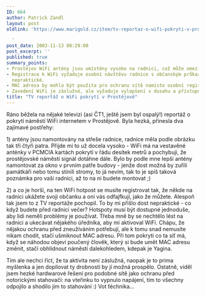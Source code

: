 ```yaml
---
ID: 664
author: Patrick Zandl
layout: post
oldlink: 'https://www.marigold.cz/item/tv-reportaz-o-wifi-pokryti-v-prostejove

  '
post_date: 2003-11-13 08:29:00
post_excerpt: ''
published: true
summary_points:
- Prostějov WiFi antény jsou umístěny vysoko na radnici, což může omezit dosah signálu.
- Registrace k WiFi vyžaduje osobní návštěvu radnice s občanským průkazem, což je
  nepraktické.
- MAC adresa by mohla být použita pro ochranu sítě namísto osobní registrace.
- Zavedení WiFi je záslužné, ale vyžaduje vylepšení v dosahu a přístupnosti.
title: "TV reportáž o WiFi pokrytí v Prostějově"
---
```


<p>
Ráno běžela na nějaké televizi (asi ČT1, ještě jsem byl ospalý!) reportáž o pokrytí náměstí WiFi internetem v Prostějově. Byla hezká, přinesla dva zajímavé postřehy:</p>

<p>
1) antény jsou namontovány na střeše radnice, radnice měla podle obrázku tak tři čtyři patra. Přijde mi to už docela vysoko - WiFi&#160;má na vestavěné anténky v PCMCIA kartách&#160;pokrytí v řádu desítek metrů a pochybuji, že prostějovské náměstí signál dotáhne dále. Bylo by podle mne lepší antény namontovat za okno v prvním patře budovy - jenže dost možná by zuřili památkáři nebo tomu stínili stromy, to já nevím, tak to je spíš taková poznámka pro vaši radnici, až to na ni budete montovat ;)</p>

<p>
2) a co je horší, na ten WiFi hotpost se musíte registrovat tak, že někde na radnici ukážete svoji občanku a oni vás odfajfkují, jako že můžete. Alespoň tak jsem to z TV reportáže pochopil. To by mi přišlo dost nepraktické - co když budete před radnicí večer? Hotspoty musí být dostupné jednoduše, aby lidi neměli problémy je používat. Třeba mně by se nechtělo lést na radnici a ukecávat nějakého úředníka, aby mi aktivoval WiFi. Chápu, že nějakou ochranu před zneužíváním potřebují, ale k tomu snad nemusíte nikam chodit, stačí ušmiknout MAC adresu. Při tom pokrytí co ta síť má, když se náhodou objeví poučený člověk, který si bude umět MAC adresu změnit, stačí obhlídnout náměstí dalekohledem, kdepak je Yagina. </p>

<p>
Tím ale nechci říct, že ta aktivita není záslužná, naopak je to prima myšlenka a jen dopilovat ty drobnosti by jí možná prospělo. Ostatně, viděl jsem hezké hardwarové řešení pro podobné sítě jako ochranu před notorickými stahovači: na vteřinku to vypnulo napájení, tím to všechny odpojilo a shodilo jim to stahování :) Vot ťéchnika...</p>
